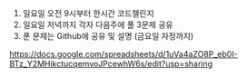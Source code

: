 1. 일요일 오전 9시부터 한시간 코드챌린지
2. 일요일 저녁까지 각자 다음주에 풀 3문제 공유
3. 푼 문제는 Github에 공유 및 설명 (금요일 자정까지)

https://docs.google.com/spreadsheets/d/1uVa4aZO8P_eb0I-BTz_Y2MHikctucqemvoJPcewhW6s/edit?usp=sharing
